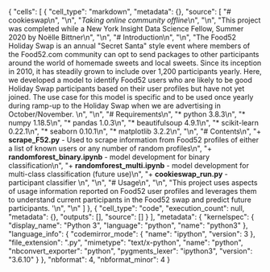 {
 "cells": [
  {
   "cell_type": "markdown",
   "metadata": {},
   "source": [
    "# cookieswap\n",
    "\n",
    "*Taking online community offline*\n",
    "\n",
    "This project was completed while a New York Insight Data Science Fellow, Summer 2020 by Noëlle Bittner\n",
    "\n",
    "# Introduction\n",
    "\n",
    "The Food52 Holiday Swap is an annual \"Secret Santa\" style event where members of the Food52.com community can opt to send packages to other participants around the world of homemade sweets and local sweets. Since its inception in 2010, it has steadily grown to include over 1,200 participants yearly. Here, we developed a model to identify Food52 users who are likely to be good Holiday Swap participants based on their user profiles but have not yet joined. The use case for this model is specific and to be used once yearly during ramp-up to the Holiday Swap when we are advertising in October/November. \n",
    "\n",
    "# Requirements\n",
    "* python 3.8.3\n",
    "* numpy 1.18.5\n",
    "* pandas 1.0.3\n",
    "* beautifulsoup 4.9.1\n",
    "* scikit-learn 0.22.1\n",
    "* seaborn 0.10.1\n",
    "* matplotlib 3.2.2\n",
    "\n",
    "# Contents\n",
    "+ **scrape_F52.py** - Used to scrape information from Food52 profiles of either a list of known users or any number of random profiles\n",
    "+ **randomforest_binary.ipynb** - model development for binary classification\n",
    "+ **randomforest_multi.ipynb** - model development for multi-class classification (future use)\n",
    "+ **cookieswap_run.py** - participant classifier \n",
    "\n",
    "# Usage\n",
    "\n",
    "This project uses aspects of usage information reported on Food52 user profiles and leverages them to understand current participants in the Food52 swap and predict future participants. '\n",
    "\n"
   ]
  },
  {
   "cell_type": "code",
   "execution_count": null,
   "metadata": {},
   "outputs": [],
   "source": []
  }
 ],
 "metadata": {
  "kernelspec": {
   "display_name": "Python 3",
   "language": "python",
   "name": "python3"
  },
  "language_info": {
   "codemirror_mode": {
    "name": "ipython",
    "version": 3
   },
   "file_extension": ".py",
   "mimetype": "text/x-python",
   "name": "python",
   "nbconvert_exporter": "python",
   "pygments_lexer": "ipython3",
   "version": "3.6.10"
  }
 },
 "nbformat": 4,
 "nbformat_minor": 4
}

